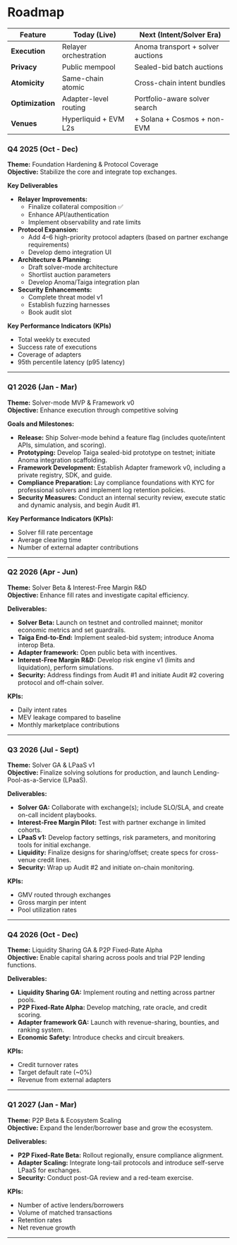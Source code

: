 # Roadmap

| Feature          | Today (Live)          | Next (Intent/Solver Era)          |
| ---------------- | --------------------- | --------------------------------- |
| **Execution**    | Relayer orchestration | Anoma transport + solver auctions |
| **Privacy**      | Public mempool        | Sealed-bid batch auctions         |
| **Atomicity**    | Same-chain atomic     | Cross-chain intent bundles        |
| **Optimization** | Adapter-level routing | Portfolio-aware solver search     |
| **Venues**       | Hyperliquid + EVM L2s | + Solana + Cosmos + non-EVM       |

### Q4 2025 (Oct - Dec)

**Theme:** Foundation Hardening & Protocol Coverage\
**Objective:** Stabilize the core and integrate top exchanges.

**Key Deliverables**

* **Relayer Improvements:**
  * Finalize collateral composition ✅
  * Enhance API/authentication
  * Implement observability and rate limits
* **Protocol Expansion:**
  * Add 4–6 high-priority protocol adapters (based on partner exchange requirements)
  * Develop demo integration UI
* **Architecture & Planning:**
  * Draft solver-mode architecture
  * Shortlist auction parameters
  * Develop Anoma/Taiga integration plan
* **Security Enhancements:**
  * Complete threat model v1
  * Establish fuzzing harnesses
  * Book audit slot

**Key Performance Indicators (KPIs)**

* Total weekly tx executed
* Success rate of executions
* Coverage of adapters
* 95th percentile latency (p95 latency)

***

### Q1 2026 (Jan - Mar)

**Theme:** Solver-mode MVP & Framework v0\
**Objective:** Enhance execution through competitive solving

**Goals and Milestones:**

* **Release:** Ship Solver-mode behind a feature flag (includes quote/intent APIs, simulation, and scoring).
* **Prototyping:** Develop Taiga sealed-bid prototype on testnet; initiate Anoma integration scaffolding.
* **Framework Development:** Establish Adapter framework v0, including a private registry, SDK, and guide.
* **Compliance Preparation:** Lay compliance foundations with KYC for professional solvers and implement log retention policies.
* **Security Measures:** Conduct an internal security review, execute static and dynamic analysis, and begin Audit #1.

**Key Performance Indicators (KPIs):**

* Solver fill rate percentage
* Average clearing time
* Number of external adapter contributions

***

### Q2 2026 (Apr - Jun)

**Theme:** Solver Beta & Interest-Free Margin R\&D\
**Objective:** Enhance fill rates and investigate capital efficiency.

**Deliverables:**

* **Solver Beta:** Launch on testnet and controlled mainnet; monitor economic metrics and set guardrails.
* **Taiga End-to-End:** Implement sealed-bid system; introduce Anoma interop Beta.
* **Adapter framework:** Open public beta with incentives.
* **Interest-Free Margin R\&D:** Develop risk engine v1 (limits and liquidation), perform simulations.
* **Security:** Address findings from Audit #1 and initiate Audit #2 covering protocol and off-chain solver.

**KPIs:**

* Daily intent rates
* MEV leakage compared to baseline
* Monthly marketplace contributions

***

### Q3 2026 (Jul - Sept)

**Theme:** Solver GA & LPaaS v1\
**Objective:** Finalize solving solutions for production, and launch Lending-Pool-as-a-Service (LPaaS).

**Deliverables:**

* **Solver GA:** Collaborate with exchange(s); include SLO/SLA, and create on-call incident playbooks.
* **Interest-Free Margin Pilot:** Test with partner exchange in limited cohorts.
* **LPaaS v1:** Develop factory settings, risk parameters, and monitoring tools for initial exchange.
* **Liquidity:** Finalize designs for sharing/offset; create specs for cross-venue credit lines.
* **Security:** Wrap up Audit #2 and initiate on-chain monitoring.

**KPIs:**

* GMV routed through exchanges
* Gross margin per intent
* Pool utilization rates

***

### Q4 2026 (Oct - Dec)

**Theme:** Liquidity Sharing GA & P2P Fixed-Rate Alpha\
**Objective:** Enable capital sharing across pools and trial P2P lending functions.

**Deliverables:**

* **Liquidity Sharing GA:** Implement routing and netting across partner pools.
* **P2P Fixed-Rate Alpha:** Develop matching, rate oracle, and credit scoring.
* **Adapter framework GA:** Launch with revenue-sharing, bounties, and ranking system.
* **Economic Safety:** Introduce checks and circuit breakers.

**KPIs:**

* Credit turnover rates
* Target default rate (\~0%)
* Revenue from external adapters

***

### Q1 2027 (Jan - Mar)

**Theme:** P2P Beta & Ecosystem Scaling\
**Objective:** Expand the lender/borrower base and grow the ecosystem.

**Deliverables:**

* **P2P Fixed-Rate Beta:** Rollout regionally, ensure compliance alignment.
* **Adapter Scaling:** Integrate long-tail protocols and introduce self-serve LPaaS for exchanges.
* **Security:** Conduct post-GA review and a red-team exercise.

**KPIs:**

* Number of active lenders/borrowers
* Volume of matched transactions
* Retention rates
* Net revenue growth

***
